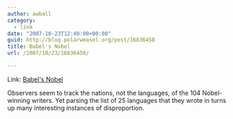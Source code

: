 ```yaml
---
author: awball
category:
  - link
date: "2007-10-23T12:40:00+00:00"
guid: http://blog.polarweasel.org/post/16836458
title: Babel's Nobel
url: /2007/10/23/16836458/

---
```

Link: [Babel's Nobel](http://www.designobserver.com/archives/029152.html)

Observers seem to track the nations, not the languages, of the 104 Nobel-winning writers. Yet parsing the list of 25 languages that they wrote in turns up many interesting instances of disproportion.

